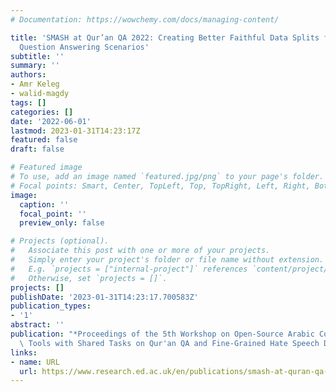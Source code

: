 ```yaml
---
# Documentation: https://wowchemy.com/docs/managing-content/

title: 'SMASH at Qur’an QA 2022: Creating Better Faithful Data Splits for Low-resourced
  Question Answering Scenarios'
subtitle: ''
summary: ''
authors:
- Amr Keleg
- walid-magdy
tags: []
categories: []
date: '2022-06-01'
lastmod: 2023-01-31T14:23:17Z
featured: false
draft: false

# Featured image
# To use, add an image named `featured.jpg/png` to your page's folder.
# Focal points: Smart, Center, TopLeft, Top, TopRight, Left, Right, BottomLeft, Bottom, BottomRight.
image:
  caption: ''
  focal_point: ''
  preview_only: false

# Projects (optional).
#   Associate this post with one or more of your projects.
#   Simply enter your project's folder or file name without extension.
#   E.g. `projects = ["internal-project"]` references `content/project/deep-learning/index.md`.
#   Otherwise, set `projects = []`.
projects: []
publishDate: '2023-01-31T14:23:17.700583Z'
publication_types:
- '1'
abstract: ''
publication: "*Proceedings of the 5th Workshop on Open-Source Arabic Corpora and Processing\
  \ Tools with Shared Tasks on Qur'an QA and Fine-Grained Hate Speech Detection*"
links:
- name: URL
  url: https://www.research.ed.ac.uk/en/publications/smash-at-quran-qa-2022-creating-better-faithful-data-splits-for-l
---
```

